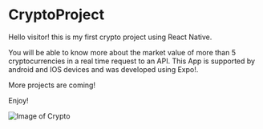 # CryptoProject

Hello visitor! this is my first crypto project using React Native.

You will be able to know more about the market value of more than 5 cryptocurrencies in a real time request to an API.
This App is supported by android and IOS devices and was developed using Expo!.

More projects are coming! 

Enjoy!

![Image of Crypto](https://encrypted-tbn0.gstatic.com/images?q=tbn:ANd9GcTA8kyv8TjBOJnjH3DGxQF4-j5-jSV1j391jg&usqp=CAU)

